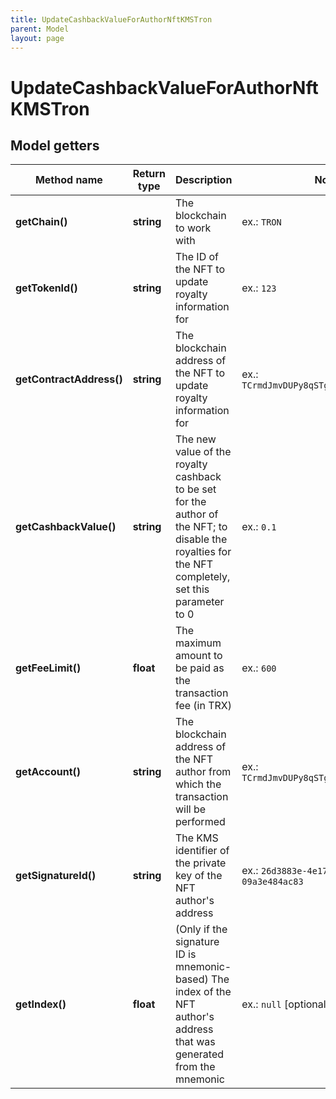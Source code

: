 ```yaml
---
title: UpdateCashbackValueForAuthorNftKMSTron
parent: Model
layout: page
---
```


# UpdateCashbackValueForAuthorNftKMSTron

## Model getters

Method name | Return type | Description | Notes
------------ | ------------- | ------------- | -------------
**getChain()** | **string** | The blockchain to work with | ex.: `TRON`
**getTokenId()** | **string** | The ID of the NFT to update royalty information for | ex.: `123`
**getContractAddress()** | **string** | The blockchain address of the NFT to update royalty information for | ex.: `TCrmdJmvDUPy8qSTgoVStF51yWm6VUh5yQ`
**getCashbackValue()** | **string** | The new value of the royalty cashback to be set for the author of the NFT; to disable the royalties for the NFT completely, set this parameter to 0 | ex.: `0.1`
**getFeeLimit()** | **float** | The maximum amount to be paid as the transaction fee (in TRX) | ex.: `600`
**getAccount()** | **string** | The blockchain address of the NFT author from which the transaction will be performed | ex.: `TCrmdJmvDUPy8qSTgoVStF51yWm6VUh5yQ`
**getSignatureId()** | **string** | The KMS identifier of the private key of the NFT author's address | ex.: `26d3883e-4e17-48b3-a0ee-09a3e484ac83`
**getIndex()** | **float** | (Only if the signature ID is mnemonic-based) The index of the NFT author's address that was generated from the mnemonic | ex.: `null` [optional]

